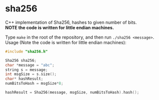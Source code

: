 # sha256
C++ implementation of Sha256, hashes to given number of bits. </br>
**NOTE the code is written for little endian machines.** </br>

Type `make` in the root of the repository, and then run `./sha256 <message>`.
Usage (Note the code is written for little endian machines):
```C++
#include "sha256.h"

Sha256 sha256;
char *message = "abc";
string s = message;
int msgSize = s.size();
char* hashResult;
numBitsToHash = msgSize*8;

hashResult = Sha256(message, msgSize, numBitsToHash).hash();
```

